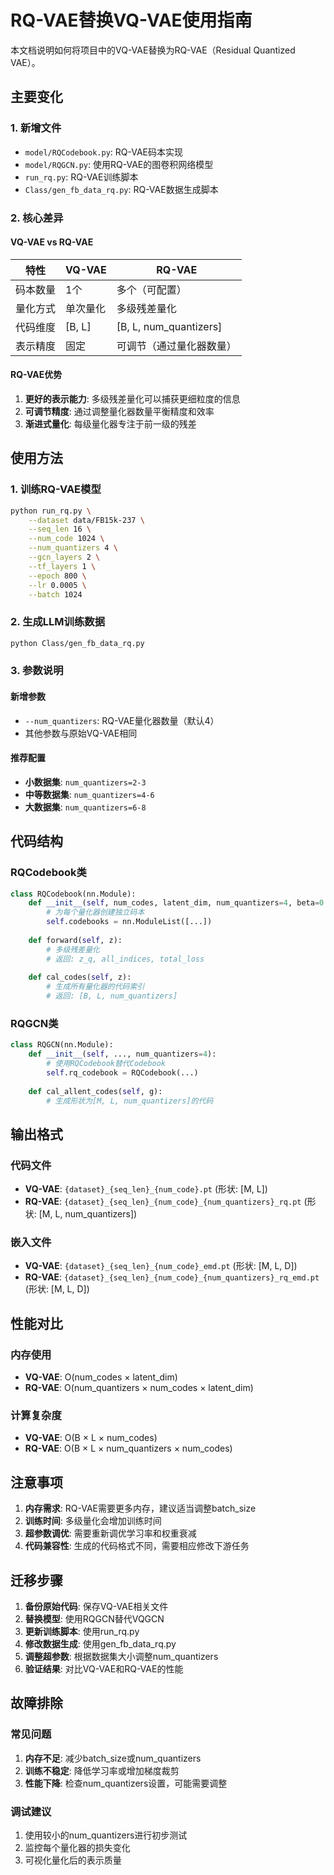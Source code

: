# RQ-VAE替换VQ-VAE使用指南

本文档说明如何将项目中的VQ-VAE替换为RQ-VAE（Residual Quantized VAE）。

## 主要变化

### 1. 新增文件

- `model/RQCodebook.py`: RQ-VAE码本实现
- `model/RQGCN.py`: 使用RQ-VAE的图卷积网络模型
- `run_rq.py`: RQ-VAE训练脚本
- `Class/gen_fb_data_rq.py`: RQ-VAE数据生成脚本

### 2. 核心差异

#### VQ-VAE vs RQ-VAE

| 特性 | VQ-VAE | RQ-VAE |
|------|--------|--------|
| 码本数量 | 1个 | 多个（可配置） |
| 量化方式 | 单次量化 | 多级残差量化 |
| 代码维度 | [B, L] | [B, L, num_quantizers] |
| 表示精度 | 固定 | 可调节（通过量化器数量） |

#### RQ-VAE优势

1. **更好的表示能力**: 多级残差量化可以捕获更细粒度的信息
2. **可调节精度**: 通过调整量化器数量平衡精度和效率
3. **渐进式量化**: 每级量化器专注于前一级的残差

## 使用方法

### 1. 训练RQ-VAE模型

```bash
python run_rq.py \
    --dataset data/FB15k-237 \
    --seq_len 16 \
    --num_code 1024 \
    --num_quantizers 4 \
    --gcn_layers 2 \
    --tf_layers 1 \
    --epoch 800 \
    --lr 0.0005 \
    --batch 1024
```

### 2. 生成LLM训练数据

```bash
python Class/gen_fb_data_rq.py
```

### 3. 参数说明

#### 新增参数

- `--num_quantizers`: RQ-VAE量化器数量（默认4）
- 其他参数与原始VQ-VAE相同

#### 推荐配置

- **小数据集**: `num_quantizers=2-3`
- **中等数据集**: `num_quantizers=4-6`  
- **大数据集**: `num_quantizers=6-8`

## 代码结构

### RQCodebook类

```python
class RQCodebook(nn.Module):
    def __init__(self, num_codes, latent_dim, num_quantizers=4, beta=0.25):
        # 为每个量化器创建独立码本
        self.codebooks = nn.ModuleList([...])
    
    def forward(self, z):
        # 多级残差量化
        # 返回: z_q, all_indices, total_loss
    
    def cal_codes(self, z):
        # 生成所有量化器的代码索引
        # 返回: [B, L, num_quantizers]
```

### RQGCN类

```python
class RQGCN(nn.Module):
    def __init__(self, ..., num_quantizers=4):
        # 使用RQCodebook替代Codebook
        self.rq_codebook = RQCodebook(...)
    
    def cal_allent_codes(self, g):
        # 生成形状为[M, L, num_quantizers]的代码
```

## 输出格式

### 代码文件

- **VQ-VAE**: `{dataset}_{seq_len}_{num_code}.pt` (形状: [M, L])
- **RQ-VAE**: `{dataset}_{seq_len}_{num_code}_{num_quantizers}_rq.pt` (形状: [M, L, num_quantizers])

### 嵌入文件

- **VQ-VAE**: `{dataset}_{seq_len}_{num_code}_emd.pt` (形状: [M, L, D])
- **RQ-VAE**: `{dataset}_{seq_len}_{num_code}_{num_quantizers}_rq_emd.pt` (形状: [M, L, D])

## 性能对比

### 内存使用

- **VQ-VAE**: O(num_codes × latent_dim)
- **RQ-VAE**: O(num_quantizers × num_codes × latent_dim)

### 计算复杂度

- **VQ-VAE**: O(B × L × num_codes)
- **RQ-VAE**: O(B × L × num_quantizers × num_codes)

## 注意事项

1. **内存需求**: RQ-VAE需要更多内存，建议适当调整batch_size
2. **训练时间**: 多级量化会增加训练时间
3. **超参数调优**: 需要重新调优学习率和权重衰减
4. **代码兼容性**: 生成的代码格式不同，需要相应修改下游任务

## 迁移步骤

1. **备份原始代码**: 保存VQ-VAE相关文件
2. **替换模型**: 使用RQGCN替代VQGCN
3. **更新训练脚本**: 使用run_rq.py
4. **修改数据生成**: 使用gen_fb_data_rq.py
5. **调整超参数**: 根据数据集大小调整num_quantizers
6. **验证结果**: 对比VQ-VAE和RQ-VAE的性能

## 故障排除

### 常见问题

1. **内存不足**: 减少batch_size或num_quantizers
2. **训练不稳定**: 降低学习率或增加梯度裁剪
3. **性能下降**: 检查num_quantizers设置，可能需要调整

### 调试建议

1. 使用较小的num_quantizers进行初步测试
2. 监控每个量化器的损失变化
3. 可视化量化后的表示质量

